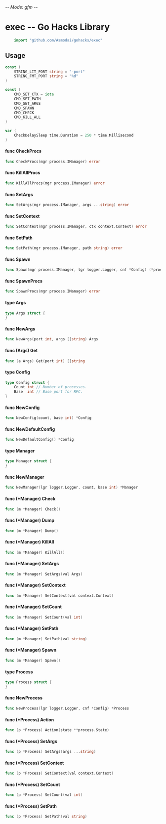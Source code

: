 -*- Mode: gfm -*-

# exec -- Go Hacks Library

```go
    import "github.com/Asmodai/gohacks/exec"
```

## Usage

```go
const (
	STRING_LIT_PORT string = "-port"
	STRING_FMT_PORT string = "%d"
)
```

```go
const (
	CMD_SET_CTX = iota
	CMD_SET_PATH
	CMD_SET_ARGS
	CMD_SPAWN
	CMD_CHECK
	CMD_KILL_ALL
)
```

```go
var (
	CheckDelaySleep time.Duration = 250 * time.Millisecond
)
```

#### func  CheckProcs

```go
func CheckProcs(mgr process.IManager) error
```

#### func  KillAllProcs

```go
func KillAllProcs(mgr process.IManager) error
```

#### func  SetArgs

```go
func SetArgs(mgr process.IManager, args ...string) error
```

#### func  SetContext

```go
func SetContext(mgr process.IManager, ctx context.Context) error
```

#### func  SetPath

```go
func SetPath(mgr process.IManager, path string) error
```

#### func  Spawn

```go
func Spawn(mgr process.IManager, lgr logger.Logger, cnf *Config) (*process.Process, error)
```

#### func  SpawnProcs

```go
func SpawnProcs(mgr process.IManager) error
```

#### type Args

```go
type Args struct {
}
```


#### func  NewArgs

```go
func NewArgs(port int, args []string) Args
```

#### func (Args) Get

```go
func (a Args) Get(port int) []string
```

#### type Config

```go
type Config struct {
	Count int // Number of processes.
	Base  int // Base port for RPC.
}
```


#### func  NewConfig

```go
func NewConfig(count, base int) *Config
```

#### func  NewDefaultConfig

```go
func NewDefaultConfig() *Config
```

#### type Manager

```go
type Manager struct {
}
```


#### func  NewManager

```go
func NewManager(lgr logger.Logger, count, base int) *Manager
```

#### func (*Manager) Check

```go
func (m *Manager) Check()
```

#### func (*Manager) Dump

```go
func (m *Manager) Dump()
```

#### func (*Manager) KillAll

```go
func (m *Manager) KillAll()
```

#### func (*Manager) SetArgs

```go
func (m *Manager) SetArgs(val Args)
```

#### func (*Manager) SetContext

```go
func (m *Manager) SetContext(val context.Context)
```

#### func (*Manager) SetCount

```go
func (m *Manager) SetCount(val int)
```

#### func (*Manager) SetPath

```go
func (m *Manager) SetPath(val string)
```

#### func (*Manager) Spawn

```go
func (m *Manager) Spawn()
```

#### type Process

```go
type Process struct {
}
```


#### func  NewProcess

```go
func NewProcess(lgr logger.Logger, cnf *Config) *Process
```

#### func (*Process) Action

```go
func (p *Process) Action(state **process.State)
```

#### func (*Process) SetArgs

```go
func (p *Process) SetArgs(args ...string)
```

#### func (*Process) SetContext

```go
func (p *Process) SetContext(val context.Context)
```

#### func (*Process) SetCount

```go
func (p *Process) SetCount(val int)
```

#### func (*Process) SetPath

```go
func (p *Process) SetPath(val string)
```
